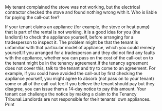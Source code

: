 My tenant complained the stove was not working, but the electrical contractor checked the stove and found nothing wrong with it. Who is liable for paying the call-out fee? 

If your tenant claims an appliance (for example, the stove or heat pump) that is part of the rental is not working, it is a good idea for you (the landlord) to check the appliance yourself, before arranging for a tradesperson to inspect it. The problem might be that the tenant is unfamiliar with that particular model of appliance, which you could remedy yourself.If you arranged for a tradesperson and they did not find any faults with the appliance, whether you can pass on the cost of the call-out on to the tenant might be in the tenancy agreement.If the tenancy agreement does not cover this, talk to the tenant and try to come to an agreement. For example, if you could have avoided the call-out by first checking the appliance yourself, you might agree to absorb (not pass on to your tenant) some or all of the call-out fee.If you believe the tenant should pay but they disagree, you can issue them a 14-day notice to pay this amount. Your tenant can challenge the notice by making a claim to the Tenancy Tribunal.Landlords are not responsible for their tenants' own appliances.  Print 